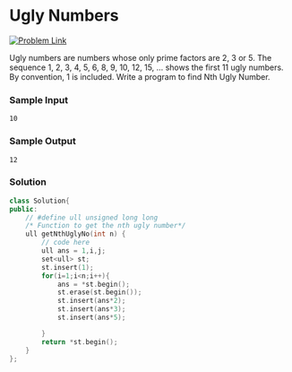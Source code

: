 # Ugly Numbers

[![Problem Link](https://img.shields.io/badge/GeeksforGeeks-298D46?style=for-the-badge&logo=geeksforgeeks&logoColor=white)](https://practice.geeksforgeeks.org/problems/ugly-numbers2254/1/)

Ugly numbers are numbers whose only prime factors are 2, 3 or 5. The sequence 1, 2, 3, 4, 5, 6, 8, 9, 10, 12, 15, … shows the first 11 ugly numbers. By convention, 1 is included. Write a program to find Nth Ugly Number.

### Sample Input

```
10
```

### Sample Output

```
12
```

### Solution

```cpp
class Solution{
public:
	// #define ull unsigned long long
	/* Function to get the nth ugly number*/
	ull getNthUglyNo(int n) {
	    // code here
	    ull ans = 1,i,j;
	    set<ull> st;
	    st.insert(1);
	    for(i=1;i<n;i++){
	        ans = *st.begin();
	        st.erase(st.begin());
	        st.insert(ans*2);
	        st.insert(ans*3);
	        st.insert(ans*5);

	    }
	    return *st.begin();
	}
};
```
